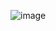 ![image](https://github.com/batuhanep/Data-Analytics-Projects/assets/111178652/268a7674-f76e-4141-8d4b-9bca9f053d22)
